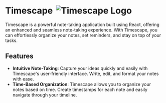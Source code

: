 <h1 style="display: flex; align-items: center;">
  Timescape
  <img src="https://img.icons8.com/color/48/calendar--v1.png" alt="Timescape Logo" style="margin-left: 10px;">
</h1>


Timescape is a powerful note-taking application built using React, offering an enhanced and seamless note-taking experience. With Timescape, you can effortlessly organize your notes, set reminders, and stay on top of your tasks.

## Features

- **Intuitive Note-Taking**: Capture your ideas quickly and easily with Timescape's user-friendly interface. Write, edit, and format your notes with ease.
- **Time-Based Organization**: Timescape allows you to organize your notes based on time. Create timestamps for each note and easily navigate through your timeline.

